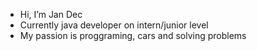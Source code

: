 - Hi, I’m Jan Dec
- Currently java developer on intern/junior level
- My passion is proggraming, cars and solving problems
